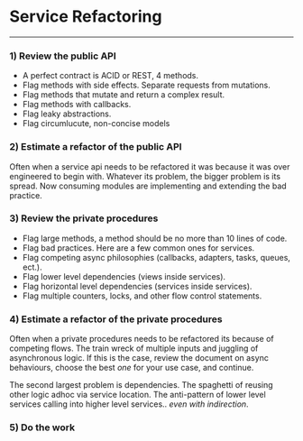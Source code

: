 # Service Refactoring
___

### 1) Review the public API
- A perfect contract is ACID or REST, 4 methods.
- Flag methods with side effects. Separate requests from mutations.
- Flag methods that mutate and return a complex result.
- Flag methods with callbacks.
- Flag leaky abstractions.
- Flag circumlucute, non-concise models

### 2) Estimate a refactor of the public API
Often when a service api needs to be refactored it was because it was over engineered to begin with. Whatever its problem, the bigger problem is its spread. Now consuming modules are implementing and extending the bad practice.

### 3) Review the private procedures
- Flag large methods, a method should be no more than 10 lines of code.
- Flag bad practices. Here are a few common ones for services.
- Flag competing async philosophies (callbacks, adapters, tasks, queues, ect.).
- Flag lower level dependencies (views inside services).
- Flag horizontal level dependencies (services inside services).
- Flag multiple counters, locks, and other flow control statements.

### 4) Estimate a refactor of the private procedures
Often when a private procedures needs to be refactored its because of competing flows. The train wreck of multiple inputs and juggling of asynchronous logic. If this is the case, review the document on async behaviours, choose the best *one* for your use case, and continue. 

The second largest problem is dependencies. The spaghetti of reusing other logic adhoc via service location. The anti-pattern of lower level services calling into higher level services.. *even with indirection*. 


### 5) Do the work


